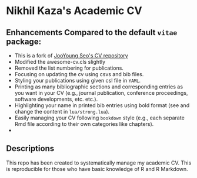 
# Nikhil Kaza's Academic CV

## Enhancements Compared to the default `vitae` package:

* This is a fork of  [JooYoung Seo's CV repository](https://github.com/jooyoungseo/jy_CV)
* Modified the awesome-cv.cls slightly 
* Removed the list numbering for publications.
* Focusing on updating the cv using csvs and bib files.
* Styling your publications using given csl file in `YAML`.
* Printing as many bibliographic sections and corresponding entries as you want in your CV (e.g., journal publication, conference proceedings, software developments, etc. etc.).
* Highlighting your name in printed bib entries using bold format (see and change the content in `lua/strong.lua`).
* Easily managing your CV following `bookdown` style (e.g., each separate Rmd file according to their own categories like chapters).
*


## Descriptions

This repo has been created to systematically manage my academic CV. This is reproducible for those who have basic knowledge of R and R Markdown.


